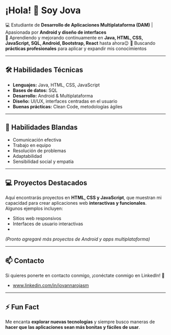 # ¡Hola! 👋 Soy Jova

💻 Estudiante de **Desarrollo de Aplicaciones Multiplataforma (DAM)** | Apasionada por **Android y diseño de interfaces**  
🌱 Aprendiendo y mejorando continuamente en **Java, HTML, CSS, JavaScript, SQL, Android, Bootstrap, React** hasta ahora😉
🚀 Buscando **prácticas profesionales** para aplicar y expandir mis conocimientos  

---

## 🛠 Habilidades Técnicas

- **Lenguajes:** Java, HTML, CSS, JavaScript  
- **Bases de datos:** SQL  
- **Desarrollo:** Android & Multiplataforma  
- **Diseño:** UI/UX, interfaces centradas en el usuario  
- **Buenas prácticas:** Clean Code, metodologías ágiles  

---

## 🤝 Habilidades Blandas

- Comunicación efectiva  
- Trabajo en equipo  
- Resolución de problemas  
- Adaptabilidad  
- Sensibilidad social y empatía  

---

## 💻 Proyectos Destacados

Aquí encontrarás proyectos en **HTML, CSS y JavaScript**, que muestran mi capacidad para crear aplicaciones web **interactivas y funcionales**.  
Algunos ejemplos incluyen:  
- Sitios web responsivos  
- Interfaces de usuario interactivas
- 
*(Pronto agregaré más proyectos de Android y apps multiplataforma)*  

---

## 📫 Contacto
Si quieres ponerte en contacto conmigo, ¡conéctate conmigo en LinkedIn! 🔗
- www.linkedin.com/in/jovannarojasm
---

## ⚡ Fun Fact

Me encanta **explorar nuevas tecnologías** y siempre busco maneras de **hacer que las aplicaciones sean más bonitas y fáciles de usar**.

